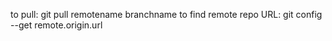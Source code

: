 to pull: git pull remotename branchname
to find remote repo URL: git config --get remote.origin.url

